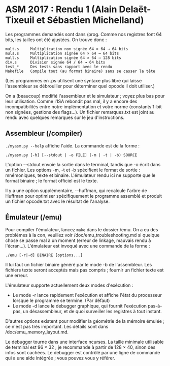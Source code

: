 # ASM 2017 : Rendu 1 (Alain Delaët-Tixeuil et Sébastien Michelland)

Les programmes demandés sont dans /prog. Comme nos registres font 64 bits, les
tailles ont été ajustées. On trouve donc :

    mult.s     Multiplication non signée 64 × 64 → 64 bits
    muls.s     Multiplication signée 64 × 64 → 64 bits
    mull.s     Multiplication signée 64 × 64 → 128 bits
    div.s      Division signée 64 / 64 → 64 bits
    test_*     Des tests sans rapport avec le rendu
    Makefile   Compile tout (au format binaire) sans se casser la tête

(Les programmes en .ps utilisent une syntaxe plus libre qui laisse l'assembleur
 se débrouiller pour déterminer quel opcode il doit utiliser.)

On a (beaucoup) modifié l'assembleur et le simulateur ; voyez plus bas pour
leur utilisation. Comme l'ISA rebondit pas mal, il y a encore des
incompatibilités entre notre implémentation et votre norme (constants 1-bit non
signées, gestions des flags...). Un fichier remarques.txt est joint au rendu
avec quelques remarques sur le jeu d'instructions.


## Assembleur (/compiler)

`./myasm.py --help` affiche l'aide. La commande est de la forme :

	./myasm.py [-h] [--stdout | -o FILE] (-m | -t | -b) SOURCE

L'option --stdout envoie la sortie dans le terminal, tandis que -o écrit dans
un fichier. Les options -m, -t et -b spécifient le format de sortie :
mnémoniques, texte et binaire. L'émulateur rendu ici ne supporte que le format
binaire ; le format officiel est le texte.

Il y a une option supplémentaire, --huffman, qui recalcule l'arbre de Huffman
pour optimiser spécifiquement le programme assemblé et produit un fichier
opcode.txt avec le résultat de l'analyse.


## Émulateur (/emu)

Pour compiler l'émulateur, lancez `make` dans le dossier /emu. On a eu des
problèmes à la con, veuillez voir /doc/emu_troubleshooting.md si quelque chose
se passe mal à un moment (erreur de linkage, mauvais rendu à l'écran...).
L'émulateur est invoqué avec une commande de la forme :

	./emu [-r|-d] BINAIRE [options...]

Il lui faut un fichier binaire généré par le mode -b de l'assembleur. Les
fichiers texte seront acceptés mais pas compris ; fournir un fichier texte est
une erreur.

L'émulateur supporte actuellement deux modes d'exécution :
- Le mode -r lance rapidement l'exécution et affiche l'état du processeur
  lorsque le programme se termine. (Par défaut)
- Le mode -d lance le debugger graphique, qui fournit l'exécution pas-à-pas,
  un désassembleur, et de quoi surveiller les registres à tout instant.

D'autres options existent pour modifier la géométrie de la mémoire émulée ; ce
n'est pas très important. Les détails sont dans /doc/emu_memory_layout.md.

Le debugger tourne dans une interface ncurses. La taille minimale utilisable de
terminal est 96 × 32 ; je recommande à partir de 128 × 40, sinon des infos sont
cachées. Le debugger est contrôlé par une ligne de commande qui a une aide
intégrée ; vous pouvez vous y référer.
